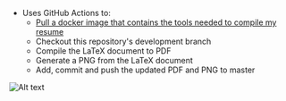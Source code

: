 <!-- # ShuaibMunshiResume -->

- Uses GitHub Actions to:
    - [Pull a docker image that contains the tools needed to compile my resume](https://github.com/shuaibmunshi/texlive-docker)
    - Checkout this repository's development branch
    - Compile the LaTeX document to PDF
    - Generate a PNG from the LaTeX document
    - Add, commit and push the updated PDF and PNG to master 


<!-- ![Alt text](images/resumeworkflow.png?raw=true "Workflow") -->

![Alt text](images/ShuaibMunshiResume.png?raw=true "Resume")